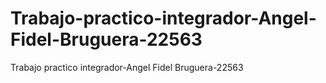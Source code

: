 # Trabajo-practico-integrador-Angel-Fidel-Bruguera-22563
Trabajo practico integrador-Angel Fidel Bruguera-22563
